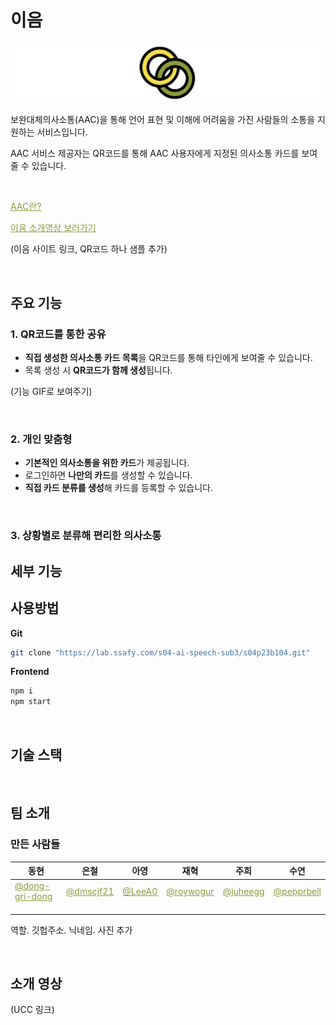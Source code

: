 # 이음

![](./image/header.gif)

보완대체의사소통(AAC)을 통해 언어 표현 및 이해에 어려움을 가진 사람들의 소통을 지원하는 서비스입니다.

AAC 서비스 제공자는 QR코드를 통해 AAC 사용자에게 지정된 의사소통 카드를 보여줄 수 있습니다.

<br>

<a href="" style ="color:#8A9C3A">AAC란?</a>

<a href="" style ="color:#8A9C3A">이음 소개영상 보러가기</a>

(이음 사이트 링크, QR코드 하나 샘플 추가)

<br>

## 주요 기능

### 1. QR코드를 통한 공유

* **직접 생성한 의사소통 카드 목록**을 QR코드를 통해 타인에게 보여줄 수 있습니다.
* 목록 생성 시 **QR코드가 함께 생성**됩니다.

(기능 GIF로 보여주기)

<br>

### 2. 개인 맞춤형 

* **기본적인 의사소통을 위한 카드**가 제공됩니다.
* 로그인하면 **나만의 카드**를 생성할 수 있습니다.
* **직접 카드 분류를 생성**해 카드를 등록할 수 있습니다.

<br>

### 3. 상황별로 분류해 편리한 의사소통



## 세부 기능



## 사용방법

**Git**

```bash
git clone "https://lab.ssafy.com/s04-ai-speech-sub3/s04p23b104.git"
```

**Frontend**

```bash
npm i
npm start
```

<br>

## 기술 스택



<br>

## 팀 소개

### 만든 사람들

| 동현                                                         | 은철                                                         | 아영                                                         | 재혁                                                         | 주희                                                         | 수연                                                         |
| ------------------------------------------------------------ | ------------------------------------------------------------ | ------------------------------------------------------------ | ------------------------------------------------------------ | ------------------------------------------------------------ | ------------------------------------------------------------ |
| <a href="https://github.com/Dong-gri-dong" style ="color:#8A9C3A">@dong-gri-dong</a> | <a href="https://github.com/dmscjf21" style ="color:#8A9C3A">@dmscjf21</a> | <a href="https://github.com/LeeA0" style ="color:#8A9C3A">@LeeA0</a> | <a href="https://github.com/roywogur" style ="color:#8A9C3A">@roywogur</a> | <a href="https://github.com/juheegg" style ="color:#8A9C3A">@juheegg</a> | <a href="https://github.com/pepprbell" style ="color:#8A9C3A">@pepprbell</a> |
|                                                              |                                                              |                                                              |                                                              |                                                              |                                                              |
|                                                              |                                                              |                                                              |                                                              |                                                              |                                                              |
|                                                              |                                                              |                                                              |                                                              |                                                              |                                                              |

  역할. 깃헙주소. 닉네임. 사진 추가

<br>

## 소개 영상

(UCC 링크)